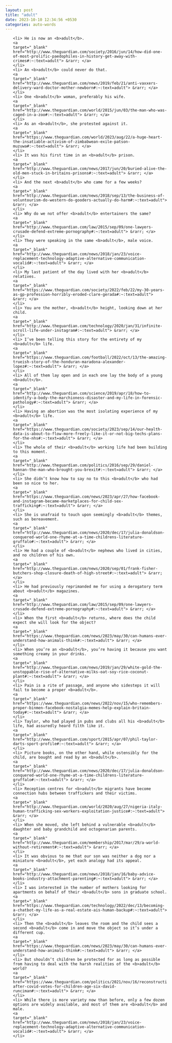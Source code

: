```yaml
---
layout: post
title: "adult"
date: 2023-10-10 12:34:56 +0530
categories: auto-words
---
```

<ol>

    <li> He is now an <b>adult</b>.
    <a 
    target="_blank" 
    href="http://www.theguardian.com/society/2016/jun/14/how-did-one-of-most-prolific-paedophiles-in-history-get-away-with-crimes#:~:text=adult"> &rarr; </a>
    </li>
    <li> An <b>adult</b> could never do that.
    <a 
    target="_blank" 
    href="http://www.theguardian.com/news/2019/feb/21/anti-vaxxers-delivery-ward-doctor-mother-newborn#:~:text=adult"> &rarr; </a>
    </li>
    <li> One <b>adult</b> woman, preferably his wife.
    <a 
    target="_blank" 
    href="http://www.theguardian.com/world/2015/jun/03/the-man-who-was-caged-in-a-zoo#:~:text=adult"> &rarr; </a>
    </li>
    <li> As an <b>adult</b>, she protested against it.
    <a 
    target="_blank" 
    href="https://www.theguardian.com/world/2023/aug/22/a-huge-heart-the-insatiable-activism-of-zimbabwean-exile-patson-muzuwa#:~:text=adult"> &rarr; </a>
    </li>
    <li> It was his first time in an <b>adult</b> prison.
    <a 
    target="_blank" 
    href="http://www.theguardian.com/news/2017/jun/20/buried-alive-the-old-men-stuck-in-britains-prisons#:~:text=adult"> &rarr; </a>
    </li>
    <li> And the next <b>adult</b> who came for a few weeks?
    <a 
    target="_blank" 
    href="http://www.theguardian.com/news/2018/sep/13/the-business-of-voluntourism-do-western-do-gooders-actually-do-harm#:~:text=adult"> &rarr; </a>
    </li>
    <li> Why do we not offer <b>adult</b> entertainers the same?
    <a 
    target="_blank" 
    href="http://www.theguardian.com/law/2015/sep/09/one-lawyers-crusade-defend-extreme-pornography#:~:text=adult"> &rarr; </a>
    </li>
    <li> They were speaking in the same <b>adult</b>, male voice.
    <a 
    target="_blank" 
    href="http://www.theguardian.com/news/2018/jan/23/voice-replacement-technology-adaptive-alternative-communication-vocalid#:~:text=adult"> &rarr; </a>
    </li>
    <li> My last patient of the day lived with her <b>adult</b> relatives.
    <a 
    target="_blank" 
    href="https://www.theguardian.com/society/2022/feb/22/my-30-years-as-gp-profession-horribly-eroded-clare-gerada#:~:text=adult"> &rarr; </a>
    </li>
    <li> You are the mother, <b>adult</b> height, looking down at her child.
    <a 
    target="_blank" 
    href="http://www.theguardian.com/technology/2020/jan/31/infinite-scroll-life-under-instagram#:~:text=adult"> &rarr; </a>
    </li>
    <li> I’ve been telling this story for the entirety of my <b>adult</b> life.
    <a 
    target="_blank" 
    href="https://www.theguardian.com/football/2022/oct/13/the-amazing-trueish-story-of-the-honduran-maradona-alexander-lopez#:~:text=adult"> &rarr; </a>
    </li>
    <li> All of them lay open and in each one lay the body of a young <b>adult</b>.
    <a 
    target="_blank" 
    href="http://www.theguardian.com/science/2019/apr/18/how-to-identify-a-body-the-marchioness-disaster-and-my-life-in-forensic-pathology#:~:text=adult"> &rarr; </a>
    </li>
    <li> Having an abortion was the most isolating experience of my <b>adult</b> life.
    <a 
    target="_blank" 
    href="https://www.theguardian.com/society/2023/sep/14/our-health-data-is-about-to-flow-more-freely-like-it-or-not-big-techs-plans-for-the-nhs#:~:text=adult"> &rarr; </a>
    </li>
    <li> The whole of their <b>adult</b> working life had been building to this moment.
    <a 
    target="_blank" 
    href="http://www.theguardian.com/politics/2016/sep/29/daniel-hannan-the-man-who-brought-you-brexit#:~:text=adult"> &rarr; </a>
    </li>
    <li> She didn’t know how to say no to this <b>adult</b> who had been so nice to her.
    <a 
    target="_blank" 
    href="https://www.theguardian.com/news/2023/apr/27/how-facebook-and-instagram-became-marketplaces-for-child-sex-trafficking#:~:text=adult"> &rarr; </a>
    </li>
    <li> She is unafraid to touch upon seemingly <b>adult</b> themes, such as bereavement.
    <a 
    target="_blank" 
    href="http://www.theguardian.com/news/2020/dec/17/julia-donaldson-conquered-world-one-rhyme-at-a-time-childrens-literature-gruffalo#:~:text=adult"> &rarr; </a>
    </li>
    <li> He had a couple of <b>adult</b> nephews who lived in cities, and no children of his own.
    <a 
    target="_blank" 
    href="http://www.theguardian.com/news/2020/sep/01/frank-fisher-butchers-shop-closure-death-of-high-street#:~:text=adult"> &rarr; </a>
    </li>
    <li> He had previously reprimanded me for using a derogatory term about <b>adult</b> magazines.
    <a 
    target="_blank" 
    href="http://www.theguardian.com/law/2015/sep/09/one-lawyers-crusade-defend-extreme-pornography#:~:text=adult"> &rarr; </a>
    </li>
    <li> When the first <b>adult</b> returns, where does the child expect she will look for the object?
    <a 
    target="_blank" 
    href="https://www.theguardian.com/news/2023/may/30/can-humans-ever-understand-how-animals-think#:~:text=adult"> &rarr; </a>
    </li>
    <li> When you’re an <b>adult</b>, you’re having it because you want something creamy in your drinks.
    <a 
    target="_blank" 
    href="http://www.theguardian.com/news/2019/jan/29/white-gold-the-unstoppable-rise-of-alternative-milks-oat-soy-rice-coconut-plant#:~:text=adult"> &rarr; </a>
    </li>
    <li> Pain is a rite of passage, and anyone who sidesteps it will fail to become a proper <b>adult</b>.
    <a 
    target="_blank" 
    href="https://www.theguardian.com/news/2022/nov/15/who-remembers-proper-binmen-facebook-nostalgia-memes-help-explain-britain-today#:~:text=adult"> &rarr; </a>
    </li>
    <li> Taylor, who had played in pubs and clubs all his <b>adult</b> life, had assuredly heard filth like it.
    <a 
    target="_blank" 
    href="http://www.theguardian.com/sport/2015/apr/07/phil-taylor-darts-sport-profile#:~:text=adult"> &rarr; </a>
    </li>
    <li> Picture books, on the other hand, while ostensibly for the child, are bought and read by an <b>adult</b>.
    <a 
    target="_blank" 
    href="http://www.theguardian.com/news/2020/dec/17/julia-donaldson-conquered-world-one-rhyme-at-a-time-childrens-literature-gruffalo#:~:text=adult"> &rarr; </a>
    </li>
    <li> Reception centres for <b>adult</b> migrants have become connection hubs between traffickers and their victims.
    <a 
    target="_blank" 
    href="http://www.theguardian.com/world/2020/aug/27/nigeria-italy-human-trafficking-sex-workers-exploitation-justice#:~:text=adult"> &rarr; </a>
    </li>
    <li> When she moved, she left behind a vulnerable <b>adult</b> daughter and baby grandchild and octogenarian parents.
    <a 
    target="_blank" 
    href="http://www.theguardian.com/membership/2017/mar/29/a-world-without-retirement#:~:text=adult"> &rarr; </a>
    </li>
    <li> It was obvious to me that our son was neither a dog nor a miniature <b>adult</b>, yet each analogy had its appeal.
    <a 
    target="_blank" 
    href="http://www.theguardian.com/news/2018/jan/16/baby-advice-books-industry-attachment-parenting#:~:text=adult"> &rarr; </a>
    </li>
    <li> I was interested in the number of mothers looking for apartments on behalf of their <b>adult</b> sons in graduate school.
    <a 
    target="_blank" 
    href="https://www.theguardian.com/technology/2022/dec/13/becoming-a-chatbot-my-life-as-a-real-estate-ais-human-backup#:~:text=adult"> &rarr; </a>
    </li>
    <li> Then the <b>adult</b> leaves the room and the child sees a second <b>adult</b> come in and move the object so it’s under a different cup.
    <a 
    target="_blank" 
    href="https://www.theguardian.com/news/2023/may/30/can-humans-ever-understand-how-animals-think#:~:text=adult"> &rarr; </a>
    </li>
    <li> But shouldn’t children be protected for as long as possible from having to deal with the harsh realities of the <b>adult</b> world?
    <a 
    target="_blank" 
    href="https://www.theguardian.com/politics/2021/nov/16/reconstruction-after-covid-votes-for-children-age-six-david-runciman#:~:text=adult"> &rarr; </a>
    </li>
    <li> While there is more variety now than before, only a few dozen options are widely available, and most of them are <b>adult</b> and male.
    <a 
    target="_blank" 
    href="http://www.theguardian.com/news/2018/jan/23/voice-replacement-technology-adaptive-alternative-communication-vocalid#:~:text=adult"> &rarr; </a>
    </li>